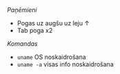 *Paņēmieni*
- Pogas uz augšu uz leju &#8593;
- Tab poga x2

*Komandas*
- ```uname``` OS noskaidrošana  
- ```uname -a``` visas info noskaidrošana  
